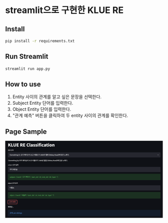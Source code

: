 # streamlit으로 구현한 KLUE RE

## Install

```bash
pip install -r requirements.txt
```

## Run Streamlit

```bash
streamlit run app.py
```

## How to use

1. Entity 사이의 관계를 알고 싶은 문장을 선택한다.
2. Subject Entity 단어를 입력한다.
3. Object Entity 단어를 입력한다.
4. "관계 예측" 버튼을 클릭하여 두 entity 사이의 관계를 확인한다.

## Page Sample

<img src="./assets/images/sample_page.png" width=800>